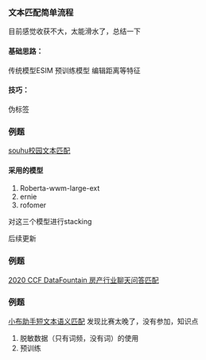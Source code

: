 ### 文本匹配简单流程
目前感觉收获不大，太能滑水了，总结一下
#### 基础思路：
传统模型ESIM 预训练模型 编辑距离等特征
#### 技巧：
伪标签

### 例题
[souhu校园文本匹配](https://www.biendata.xyz/competition/sohu_2021/my-submission/)
#### 采用的模型
1. Roberta-wwm-large-ext
2. ernie
3. rofomer

对这三个模型进行stacking


后续更新
### 例题
[2020 CCF DataFountain 房产行业聊天问答匹配](https://www.datafountain.cn/competitions/474)


### 例题
[小布助手短文本语义匹配](https://tianchi.aliyun.com/competition/entrance/531851/introduction?spm=5176.12281957.1004.2.38b02448ORmlMv)
发现比赛太晚了，没有参加，知识点
1. 脱敏数据（只有词频，没有词）的使用
2. 预训练
